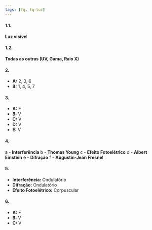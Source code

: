 ```yaml
---
tags: [fq, fq-luz]
---
```


#### 1.1.
**Luz visível**

#### 1.2.
**Todas as outras (UV, Gama, Raio X)**

#### 2.
- **A:** 2, 3, 6
- **B:** 1, 4, 5, 7

#### 3.
- **A:** F
- **B:** V
- **C:** V
- **D:** V
- **E:** V

#### 4.
a - **Interferência**
b - **Thomas Young**
c - **Efeito Fotoelétrico**
d - **Albert Einstein**
e - **Difração**
f - **Augustin-Jean Fresnel**

#### 5.
- **Interferência:** Ondulatório
- **Difração:** Ondulatório
- **Efeito Fotoelétrico:** Corpuscular

#### 6.
- **A:** F
- **B:** V
- **C:** V